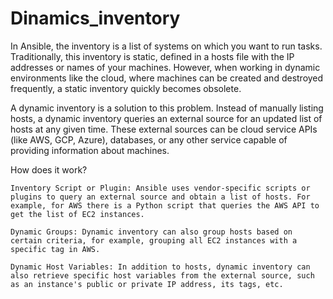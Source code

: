 # Dinamics_inventory

In Ansible, the inventory is a list of systems on which you want to run tasks. Traditionally, this inventory is static, defined in a hosts file with the IP addresses or names of your machines. However, when working in dynamic environments like the cloud, where machines can be created and destroyed frequently, a static inventory quickly becomes obsolete.

A dynamic inventory is a solution to this problem. Instead of manually listing hosts, a dynamic inventory queries an external source for an updated list of hosts at any given time. These external sources can be cloud service APIs (like AWS, GCP, Azure), databases, or any other service capable of providing information about machines.

How does it work?

    Inventory Script or Plugin: Ansible uses vendor-specific scripts or plugins to query an external source and obtain a list of hosts. For example, for AWS there is a Python script that queries the AWS API to get the list of EC2 instances.

    Dynamic Groups: Dynamic inventory can also group hosts based on certain criteria, for example, grouping all EC2 instances with a specific tag in AWS.

    Dynamic Host Variables: In addition to hosts, dynamic inventory can also retrieve specific host variables from the external source, such as an instance's public or private IP address, its tags, etc.
